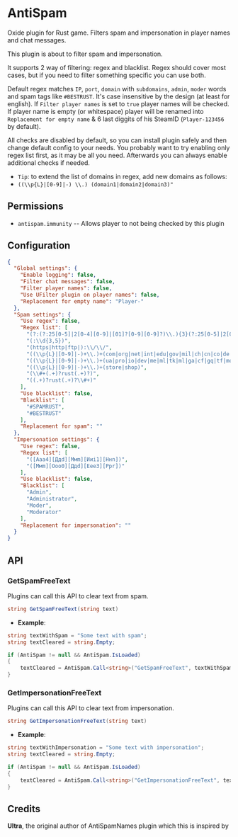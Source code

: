 # AntiSpam
Oxide plugin for Rust game. Filters spam and impersonation in player names and chat messages.

This plugin is about to filter spam and impersonation.

It supports 2 way of filtering: regex and blacklist. Regex should cover most cases, but if you need to filter something specific you can use both.

Default regex matches `IP`, `port`, `domain` with `subdomains`, `admin`, `moder` words and spam tags like `#BESTRUST`. It's case insensitive by the design (at least for english). If `Filter player names` is set to `true` player names will be checked. If player name is empty (or whitespace) player will be renamed into `Replacement for empty name` & 6 last diggits of his SteamID (`Player-123456` by default).

All checks are disabled by default, so you can install plugin safely and then change default config to your needs. You probably want to try enabling only regex list first, as it may be all you need. Afterwards you can always enable additional checks if needed.

* `Tip`: to extend the list of domains in regex, add new domains as follows:
*  `((\\p{L}|[0-9]|-) \\.) (domain1|domain2|domain3)"`

## Permissions

* `antispam.immunity` -- Allows player to not being checked by this plugin

##  Configuration

```json
{
  "Global settings": {
    "Enable logging": false,
    "Filter chat messages": false,
    "Filter player names": false,
    "Use UFilter plugin on player names": false,
    "Replacement for empty name": "Player-"
  },
  "Spam settings": {
    "Use regex": false,
    "Regex list": [
      "(?:(?:25[0-5]|2[0-4][0-9]|[01]?[0-9][0-9]?)\\.){3}(?:25[0-5]|2[0-4][0-9]|[01]?[0-9][0-9]?)",
      "(:\\d{3,5})",
      "(https|http|ftp|):\\/\\/",
      "((\\p{L}|[0-9]|-)+\\.)+(com|org|net|int|edu|gov|mil|ch|cn|co|de|eu|fr|in|nz|ru|tk|tr|uk|us)",
      "((\\p{L}|[0-9]|-)+\\.)+(ua|pro|io|dev|me|ml|tk|ml|ga|cf|gq|tf|money|pl|gg|net|info|cz|sk|nl)",
      "((\\p{L}|[0-9]|-)+\\.)+(store|shop)",
      "(\\#+(.+)?rust(.+)?)",
      "((.+)?rust(.+)?\\#+)"
    ],
    "Use blacklist": false,
    "Blacklist": [
      "#SPAMRUST",
      "#BESTRUST"
    ],
    "Replacement for spam": ""
  },
  "Impersonation settings": {
    "Use regex": false,
    "Regex list": [
      "([Ааa4][Ддd][Ммm][Ииi1][Ннn])",
      "([Ммm][Ооo0][Ддd][Ееe3][Ррr])"
    ],
    "Use blacklist": false,
    "Blacklist": [
      "Admin",
      "Administrator",
      "Moder",
      "Moderator"
    ],
    "Replacement for impersonation": ""
  }
}
```

## API
### GetSpamFreeText
Plugins can call this API to clear text from spam.
```cs
string GetSpamFreeText(string text)
```

* **Example**:
```cs
string textWithSpam = "Some text with spam";
string textCleared = string.Empty;

if (AntiSpam != null && AntiSpam.IsLoaded)
{
    textCleared = AntiSpam.Call<string>("GetSpamFreeText", textWithSpam);
}
```

### GetImpersonationFreeText
Plugins can call this API to clear text from impersonation.
```cs
string GetImpersonationFreeText(string text)
```

* **Example**:
```cs
string textWithImpersonation = "Some text with impersonation";
string textCleared = string.Empty;

if (AntiSpam != null && AntiSpam.IsLoaded)
{
    textCleared = AntiSpam.Call<string>("GetImpersonationFreeText", textWithImpersonation);
}
```

## Credits

**Ultra**, the original author of AntiSpamNames plugin which this is inspired by